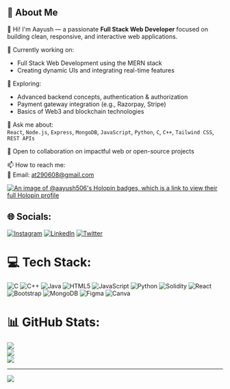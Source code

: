 ## 💫 About Me

👋 Hi! I'm Aayush — a passionate **Full Stack Web Developer** focused on building clean, responsive, and interactive web applications.

🔭 Currently working on:  
- Full Stack Web Development using the MERN stack  
- Creating dynamic UIs and integrating real-time features

🌱 Exploring:  
- Advanced backend concepts, authentication & authorization  
- Payment gateway integration (e.g., Razorpay, Stripe)  
- Basics of Web3 and blockchain technologies

💬 Ask me about:  
`React`, `Node.js`, `Express`, `MongoDB`, `JavaScript`, `Python`, `C`, `C++`, `Tailwind CSS`, `REST APIs`

🤝 Open to collaboration on impactful web or open-source projects

📫 How to reach me:  
📧 Email: [at290608@gmail.com](mailto:at290608@gmail.com)  

[![An image of @aayush506's Holopin badges, which is a link to view their full Holopin profile](https://holopin.me/aayush506)](https://holopin.io/@aayush506)


## 🌐 Socials:
[![Instagram](https://img.shields.io/badge/Instagram-%23E4405F.svg?logo=Instagram&logoColor=white)](https://instagram.com/_aayush.506) [![LinkedIn](https://img.shields.io/badge/LinkedIn-%230077B5.svg?logo=linkedin&logoColor=white)](https://linkedin.com/in/aayush-chauhan-94556b246) [![Twitter](https://img.shields.io/badge/Twitter-%231DA1F2.svg?logo=Twitter&logoColor=white)](https://twitter.com/aayush_506) 

# 💻 Tech Stack:
![C](https://img.shields.io/badge/c-%2300599C.svg?style=for-the-badge&logo=c&logoColor=white) ![C++](https://img.shields.io/badge/c++-%2300599C.svg?style=for-the-badge&logo=c%2B%2B&logoColor=white) ![Java](https://img.shields.io/badge/java-%23ED8B00.svg?style=for-the-badge&logo=openjdk&logoColor=white) ![HTML5](https://img.shields.io/badge/html5-%23E34F26.svg?style=for-the-badge&logo=html5&logoColor=white) ![JavaScript](https://img.shields.io/badge/javascript-%23323330.svg?style=for-the-badge&logo=javascript&logoColor=%23F7DF1E) ![Python](https://img.shields.io/badge/python-3670A0?style=for-the-badge&logo=python&logoColor=ffdd54) ![Solidity](https://img.shields.io/badge/Solidity-%23363636.svg?style=for-the-badge&logo=solidity&logoColor=white) ![React](https://img.shields.io/badge/react-%2320232a.svg?style=for-the-badge&logo=react&logoColor=%2361DAFB) ![Bootstrap](https://img.shields.io/badge/bootstrap-%238511FA.svg?style=for-the-badge&logo=bootstrap&logoColor=white) ![MongoDB](https://img.shields.io/badge/MongoDB-%234ea94b.svg?style=for-the-badge&logo=mongodb&logoColor=white) ![Figma](https://img.shields.io/badge/figma-%23F24E1E.svg?style=for-the-badge&logo=figma&logoColor=white) ![Canva](https://img.shields.io/badge/Canva-%2300C4CC.svg?style=for-the-badge&logo=Canva&logoColor=white)
# 📊 GitHub Stats:
![](https://github-readme-stats.vercel.app/api?username=aayush-506&theme=dark&hide_border=false&include_all_commits=false&count_private=false)<br/>
![](https://github-readme-streak-stats.herokuapp.com/?user=aayush-506&theme=dark&hide_border=false)<br/>
![](https://github-readme-stats.vercel.app/api/top-langs/?username=aayush-506&theme=dark&hide_border=false&include_all_commits=false&count_private=false&layout=compact)

---
[![](https://visitcount.itsvg.in/api?id=aayush-506&icon=0&color=0)](https://visitcount.itsvg.in)

<!-- Proudly created with GPRM ( https://gprm.itsvg.in ) -->
